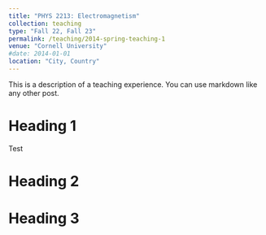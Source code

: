 ```yaml
---
title: "PHYS 2213: Electromagnetism"
collection: teaching
type: "Fall 22, Fall 23"
permalink: /teaching/2014-spring-teaching-1
venue: "Cornell University"
#date: 2014-01-01
location: "City, Country"
---
```


This is a description of a teaching experience. You can use markdown like any other post.

Heading 1
======
Test

Heading 2
======

Heading 3
======
